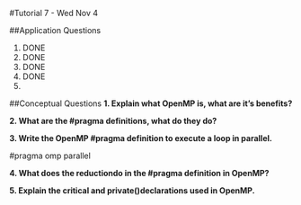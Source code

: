 #Tutorial 7 - Wed Nov 4

##Application Questions

1. DONE
2. DONE
3. DONE
4. DONE
5. <OPEN>


##Conceptual Questions
**1. Explain what OpenMP is, what are it’s benefits?**

**2. What are the #pragma ​definitions, what do they do?**

**3. Write the OpenMP #pragma definition to execute a loop in parallel.**

\#pragma omp parallel

**4. What does the reduction​do in the #pragma definition in OpenMP?**

**5. Explain the critical ​and private()​declarations used in OpenMP.**


















